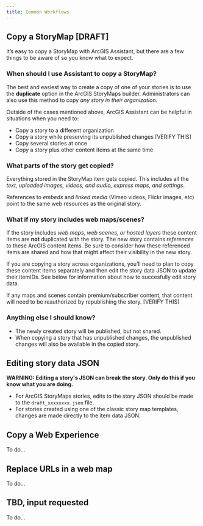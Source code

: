 ```yaml
---
title: Common Workflows
---
```


<!-- :::info WIP
This page is a work in progress.
::: -->

<!-- :::note Intent of this page

**👉 This is a reference topic.** It's likely that this topic will come up on other pages, we should point them to this page to provide more details.

Many users of Assistant find it after reading about it on a blog, forum post, chat, conference talk, or similar. Users who find Assistant for the first time in this way may be excited about what it can do, but have nothing to go on beyond what they heard about it in passing.

🛑 This page should describe some useful workflows that can only be achieved by Assistant (or are much easier to achieve with Assistant). We **should not** describe editing an item's tags or modifying the HTML in a Hub text card, for example (since those workflows are more appropriate via supported apps).

::: -->

## Copy a StoryMap [DRAFT]

It’s easy to copy a StoryMap with ArcGIS Assistant, but there are a few things to be aware of so you know what to expect.

### When should I use Assistant to copy a StoryMap?
The best and easiest way to create a copy of one of your stories is to use the **duplicate** option in the ArcGIS StoryMaps builder. Administrators can also use this method to copy _any story in their organization_.

Outside of the cases mentioned above, ArcGIS Assistant can be helpful in situations when you need to:

* Copy a story to a different organization
* Copy a story while preserving its unpublished changes [VERIFY THIS]
* Copy several stories at once
* Copy a story plus other content items at the same time

### What parts of the story get copied?
Everything stored in the StoryMap item gets copied. This includes all the _text, uploaded images, videos, and audio, express maps, and settings_.

References to _embeds_ and _linked media_ (Vimeo videos, Flickr images, etc) point to the same web resources as the original story.

### What if my story includes web maps/scenes?
If the story includes _web maps, web scenes, or hosted layers_ these content items are **not** duplicated with the story. The new story contains _references_ to these ArcGIS content items. Be sure to consider how these referenced items are shared and how that might affect their visibility in the new story.

If you are copying a story across organizations, you’ll need to plan to copy these content items separately and then edit the story data JSON to update their itemIDs. See below for information about how to succesfully edit story data.

If any maps and scenes contain premium/subscriber content, that content will need to be reauthorized by republishing the story. [VERIFY THIS]

### Anything else I should know?
* The newly created story will be published, but not shared.
* When copying a story that has unpublished changes, the unpublished changes will also be available in the copied story.

## Editing story data JSON

**WARNING: Editing a story's JSON can break the story. Only do this if you know what you are doing.**

* For ArcGIS StoryMaps stories, edits to the story JSON should be made to the `draft_xxxxxxxx.json` file. 
* For stories created using one of the classic story map templates, changes are made directly to the item data JSON.

## Copy a Web Experience

To do...

## Replace URLs in a web map

To do...

## TBD, input requested

To do...
